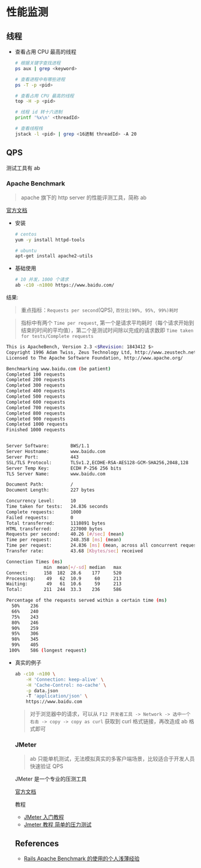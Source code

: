 # 性能监测

## 线程

- 查看占用 CPU 最高的线程

    ```bash
    # 根据关键字查找进程
    ps aux | grep <keyword>

    # 查看进程中有哪些进程
    ps -T -p <pid>

    # 查看占用 CPU 最高的线程
    top -H -p <pid>

    # 线程 id 转十六进制
    printf '%x\n' <threadId>

    # 查看线程栈
    jstack -l <pid> | grep <16进制 threadId> -A 20
    ```

## QPS

测试工具有 ab

### Apache Benchmark

> apache 旗下的 http server 的性能评测工具，简称 ab

[官方文档](https://httpd.apache.org/docs/2.4/programs/ab.html)

- 安装

    ```bash
    # centos
    yum -y install httpd-tools

    # ubuntu
    apt-get install apache2-utils
    ```

- 基础使用

    ```bash
    # 10 并发，1000 个请求
    ab -c10 -n1000 https://www.baidu.com/
    ```

结果:

> 重点指标：`Requests per second`(QPS), `百分比(90%, 95%, 99%)耗时`

> 指标中有两个 `Time per request`, 第一个是请求平均耗时（每个请求开始到结束的时间的平均值），第二个是测试时间除以完成的请求数即 `Time taken for tests/Complete requests`

```bash
This is ApacheBench, Version 2.3 <$Revision: 1843412 $>
Copyright 1996 Adam Twiss, Zeus Technology Ltd, http://www.zeustech.net/
Licensed to The Apache Software Foundation, http://www.apache.org/

Benchmarking www.baidu.com (be patient)
Completed 100 requests
Completed 200 requests
Completed 300 requests
Completed 400 requests
Completed 500 requests
Completed 600 requests
Completed 700 requests
Completed 800 requests
Completed 900 requests
Completed 1000 requests
Finished 1000 requests


Server Software:        BWS/1.1
Server Hostname:        www.baidu.com
Server Port:            443
SSL/TLS Protocol:       TLSv1.2,ECDHE-RSA-AES128-GCM-SHA256,2048,128
Server Temp Key:        ECDH P-256 256 bits
TLS Server Name:        www.baidu.com

Document Path:          /
Document Length:        227 bytes

Concurrency Level:      10
Time taken for tests:   24.836 seconds
Complete requests:      1000
Failed requests:        0
Total transferred:      1110891 bytes
HTML transferred:       227000 bytes
Requests per second:    40.26 [#/sec] (mean)
Time per request:       248.358 [ms] (mean)
Time per request:       24.836 [ms] (mean, across all concurrent requests)
Transfer rate:          43.68 [Kbytes/sec] received

Connection Times (ms)
              min  mean[+/-sd] median   max
Connect:      158  182  28.6    177     520
Processing:    49   62  10.9     60     213
Waiting:       49   61  10.6     59     213
Total:        211  244  33.3    236     586

Percentage of the requests served within a certain time (ms)
  50%    236
  66%    240
  75%    243
  80%    246
  90%    259
  95%    306
  98%    345
  99%    405
 100%    586 (longest request)
```

- 真实的例子

    ```bash
    ab -c10 -n100 \
        -H 'Connection: keep-alive' \
        -H 'Cache-Control: no-cache' \
        -p data.json
        -T 'application/json' \
        https://www.baidu.com
    ```

    > 对于浏览器中的请求，可以从 `F12 开发者工具 -> Network -> 选中一个右击 -> copy -> copy as curl` 获取到 curl 格式链接，再改造成 ab 格式即可

    ### JMeter

    > ab 只能单机测试，无法模拟真实的多客户端场景，比较适合于开发人员快速验证 QPS

    JMeter 是一个专业的压测工具

    [官方文档](https://jmeter.apache.org/)

    教程

    - [JMeter 入门教程](https://www.cnblogs.com/tankxiao/p/4045439.html)
    - [Jmeter 教程 简单的压力测试](https://www.cnblogs.com/TankXiao/p/4059378.html)

    ## References

    - [Rails Apache Benchmark 的使用的个人浅薄经验](https://ruby-china.org/topics/13870)